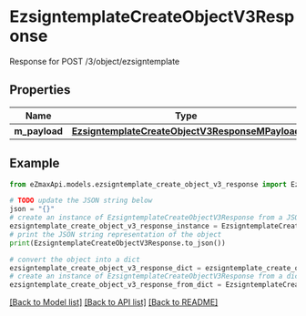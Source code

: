 # EzsigntemplateCreateObjectV3Response

Response for POST /3/object/ezsigntemplate

## Properties

Name | Type | Description | Notes
------------ | ------------- | ------------- | -------------
**m_payload** | [**EzsigntemplateCreateObjectV3ResponseMPayload**](EzsigntemplateCreateObjectV3ResponseMPayload.md) |  | 

## Example

```python
from eZmaxApi.models.ezsigntemplate_create_object_v3_response import EzsigntemplateCreateObjectV3Response

# TODO update the JSON string below
json = "{}"
# create an instance of EzsigntemplateCreateObjectV3Response from a JSON string
ezsigntemplate_create_object_v3_response_instance = EzsigntemplateCreateObjectV3Response.from_json(json)
# print the JSON string representation of the object
print(EzsigntemplateCreateObjectV3Response.to_json())

# convert the object into a dict
ezsigntemplate_create_object_v3_response_dict = ezsigntemplate_create_object_v3_response_instance.to_dict()
# create an instance of EzsigntemplateCreateObjectV3Response from a dict
ezsigntemplate_create_object_v3_response_from_dict = EzsigntemplateCreateObjectV3Response.from_dict(ezsigntemplate_create_object_v3_response_dict)
```
[[Back to Model list]](../README.md#documentation-for-models) [[Back to API list]](../README.md#documentation-for-api-endpoints) [[Back to README]](../README.md)


